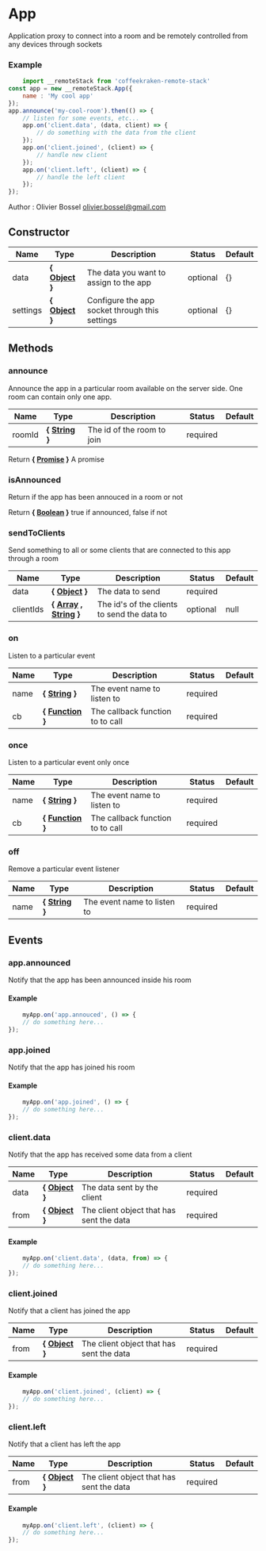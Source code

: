# App

Application proxy to connect into a room and be remotely controlled from any devices through sockets

### Example
```js
	import __remoteStack from 'coffeekraken-remote-stack'
const app = new __remoteStack.App({
 	name : 'My cool app'
});
app.announce('my-cool-room').then(() => {
 	// listen for some events, etc...
 	app.on('client.data', (data, client) => {
 		// do something with the data from the client
 	});
 	app.on('client.joined', (client) => {
 		// handle new client
 	});
 	app.on('client.left', (client) => {
 		// handle the left client
 	});
});
```
Author : Olivier Bossel <olivier.bossel@gmail.com>


## Constructor


Name  |  Type  |  Description  |  Status  |  Default
------------  |  ------------  |  ------------  |  ------------  |  ------------
data  |  **{ [Object](https://developer.mozilla.org/fr/docs/Web/JavaScript/Reference/Objets_globaux/Object) }**  |  The data you want to assign to the app  |  optional  |  {}
settings  |  **{ [Object](https://developer.mozilla.org/fr/docs/Web/JavaScript/Reference/Objets_globaux/Object) }**  |  Configure the app socket through this settings  |  optional  |  {}






## Methods


### announce

Announce the app in a particular room available on the server side.
One room can contain only one app.


Name  |  Type  |  Description  |  Status  |  Default
------------  |  ------------  |  ------------  |  ------------  |  ------------
roomId  |  **{ [String](https://developer.mozilla.org/fr/docs/Web/JavaScript/Reference/Objets_globaux/String) }**  |  The id of the room to join  |  required  |

Return **{ [Promise](https://developer.mozilla.org/fr/docs/Web/JavaScript/Reference/Objets_globaux/Promise) }** A promise


### isAnnounced

Return if the app has been annouced in a room or not

Return **{ [Boolean](https://developer.mozilla.org/fr/docs/Web/JavaScript/Reference/Objets_globaux/Boolean) }** true if announced, false if not


### sendToClients

Send something to all or some clients that are connected to this app through a room


Name  |  Type  |  Description  |  Status  |  Default
------------  |  ------------  |  ------------  |  ------------  |  ------------
data  |  **{ [Object](https://developer.mozilla.org/fr/docs/Web/JavaScript/Reference/Objets_globaux/Object) }**  |  The data to send  |  required  |
clientIds  |  **{ [Array](https://developer.mozilla.org/fr/docs/Web/JavaScript/Reference/Objets_globaux/Array) , [String](https://developer.mozilla.org/fr/docs/Web/JavaScript/Reference/Objets_globaux/String) }**  |  The id's of the clients to send the data to  |  optional  |  null


### on

Listen to a particular event


Name  |  Type  |  Description  |  Status  |  Default
------------  |  ------------  |  ------------  |  ------------  |  ------------
name  |  **{ [String](https://developer.mozilla.org/fr/docs/Web/JavaScript/Reference/Objets_globaux/String) }**  |  The event name to listen to  |  required  |
cb  |  **{ [Function](https://developer.mozilla.org/fr/docs/Web/JavaScript/Reference/Objets_globaux/Function) }**  |  The callback function to to call  |  required  |


### once

Listen to a particular event only once


Name  |  Type  |  Description  |  Status  |  Default
------------  |  ------------  |  ------------  |  ------------  |  ------------
name  |  **{ [String](https://developer.mozilla.org/fr/docs/Web/JavaScript/Reference/Objets_globaux/String) }**  |  The event name to listen to  |  required  |
cb  |  **{ [Function](https://developer.mozilla.org/fr/docs/Web/JavaScript/Reference/Objets_globaux/Function) }**  |  The callback function to to call  |  required  |


### off

Remove a particular event listener


Name  |  Type  |  Description  |  Status  |  Default
------------  |  ------------  |  ------------  |  ------------  |  ------------
name  |  **{ [String](https://developer.mozilla.org/fr/docs/Web/JavaScript/Reference/Objets_globaux/String) }**  |  The event name to listen to  |  required  |


## Events


### app.announced

Notify that the app has been announced inside his room


#### Example
```js
	myApp.on('app.annouced', () => {
	// do something here...
});
```

### app.joined

Notify that the app has joined his room


#### Example
```js
	myApp.on('app.joined', () => {
	// do something here...
});
```

### client.data

Notify that the app has received some data from a client


Name  |  Type  |  Description  |  Status  |  Default
------------  |  ------------  |  ------------  |  ------------  |  ------------
data  |  **{ [Object](https://developer.mozilla.org/fr/docs/Web/JavaScript/Reference/Objets_globaux/Object) }**  |  The data sent by the client  |  required  |
from  |  **{ [Object](https://developer.mozilla.org/fr/docs/Web/JavaScript/Reference/Objets_globaux/Object) }**  |  The client object that has sent the data  |  required  |

#### Example
```js
	myApp.on('client.data', (data, from) => {
	// do something here...
});
```

### client.joined

Notify that a client has joined the app


Name  |  Type  |  Description  |  Status  |  Default
------------  |  ------------  |  ------------  |  ------------  |  ------------
from  |  **{ [Object](https://developer.mozilla.org/fr/docs/Web/JavaScript/Reference/Objets_globaux/Object) }**  |  The client object that has sent the data  |  required  |

#### Example
```js
	myApp.on('client.joined', (client) => {
	// do something here...
});
```

### client.left

Notify that a client has left the app


Name  |  Type  |  Description  |  Status  |  Default
------------  |  ------------  |  ------------  |  ------------  |  ------------
from  |  **{ [Object](https://developer.mozilla.org/fr/docs/Web/JavaScript/Reference/Objets_globaux/Object) }**  |  The client object that has sent the data  |  required  |

#### Example
```js
	myApp.on('client.left', (client) => {
	// do something here...
});
```